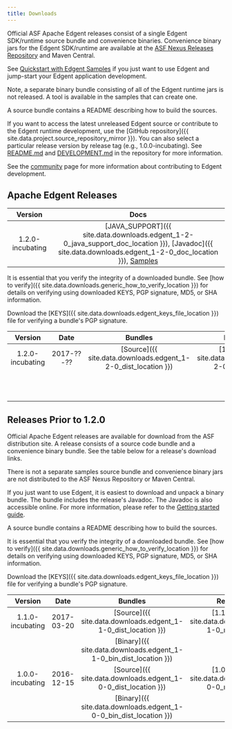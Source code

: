 ```yaml
---
title: Downloads
---
```


Official ASF Apache Edgent releases consist of a single Edgent SDK/runtime source bundle and convenience binaries. Convenience binary jars for the Edgent SDK/runtime are available at the [ASF Nexus Releases Repository](https://repository.apache.org/content/repositories/releases/) and Maven Central.  

See [Quickstart with Edgent Samples](edgent-getting-started-samples) if you just want to use Edgent and jump-start your Edgent application development.

Note, a separate binary bundle consisting of all of the Edgent runtime jars is not released.  A tool is available in the samples that can create one.

A source bundle contains a README describing how to build the sources.

If you want to access the latest unreleased Edgent source or contribute to the Edgent runtime development, use the [GitHub repository]({{  site.data.project.source_repository_mirror }}). You can also select a particular release version by release tag (e.g., 1.0.0-incubating). See [README.md](https://github.com/apache/incubator-edgent/blob/master/README.md) and [DEVELOPMENT.md](https://github.com/apache/incubator-edgent/blob/master/DEVELOPMENT.md) in the repository for more information.

See the [community](community) page for more information about contributing to Edgent development.

## Apache Edgent Releases

| Version           | Docs |
|:-----------------:|:----:|
| 1.2.0-incubating  | [JAVA_SUPPORT]({{ site.data.downloads.edgent_1-2-0_java_support_doc_location }}), [Javadoc]({{ site.data.downloads.edgent_1-2-0_doc_location }}), [Samples](edgent-getting-started-samples)  |

It is essential that you verify the integrity of a downloaded bundle.  See [how to verify]({{ site.data.downloads.generic_how_to_verify_location }}) for details on verifying using downloaded KEYS, PGP signature, MD5, or SHA information.

Download the [KEYS]({{ site.data.downloads.edgent_keys_file_location }}) file for verifying a bundle's PGP signature.

| Version           | Date           | Bundles | Release Notes | PGP | MD5 | SHA   |
|:-----------------:|:--------------:|:-------:|:-------------:|:---:|:---:|:-----:|
| 1.2.0-incubating  | 2017-??-??     | [Source]({{ site.data.downloads.edgent_1-2-0_dist_location }}) | [1.2.0 Release]({{ site.data.downloads.edgent_1-2-0_release_note }}) | [tar-ASC]({{ site.data.downloads.edgent_1-2-0_asc_location  }}) | [tar-MD5]({{  site.data.downloads.edgent_1-2-0_md5_location }}) | [tar-SHA]({{  site.data.downloads.edgent_1-2-0_sha_location }}) |
|                   |                |         |               | [zip-ASC]({{ site.data.downloads.edgent_1-2-0_zip_asc_location  }}) | [zip-MD5]({{  site.data.downloads.edgent_1-2-0_zip_md5_location }}) | [zip-SHA]({{  site.data.downloads.edgent_1-2-0_zip_sha_location }}) |

## Releases Prior to 1.2.0

Official Apache Edgent releases are available for download from the ASF distribution site. A release consists of a source code bundle and a convenience binary bundle. See the table below for a release's download links.

There is not a separate samples source bundle and convenience binary jars are not distributed to the ASF Nexus Repository or Maven Central.

If you just want to use Edgent, it is easiest to download and unpack a binary bundle. The bundle includes the release's Javadoc. The Javadoc is also accessible online. For more information, please refer to the [Getting started guide](edgent-getting-started).

A source bundle contains a README describing how to build the sources.

It is essential that you verify the integrity of a downloaded bundle.  See [how to verify]({{ site.data.downloads.generic_how_to_verify_location }}) for details on verifying using downloaded KEYS, PGP signature, MD5, or SHA information.

Download the [KEYS]({{ site.data.downloads.edgent_keys_file_location }}) file for verifying a bundle's PGP signature.


| Version           | Date           | Bundles | Release Notes | Docs | PGP | MD5 | SHA   |
|:-----------------:|:--------------:|:-------:|:-------------:|:----:|:---:|:---:|:-----:|
| 1.1.0-incubating  | 2017-03-20     | [Source]({{ site.data.downloads.edgent_1-1-0_dist_location }}) | [1.1.0 Release]({{ site.data.downloads.edgent_1-1-0_release_note }}) | [Javadoc]({{ site.data.downloads.edgent_1-1-0_doc_location }}) | [ASC]({{ site.data.downloads.edgent_1-1-0_asc_location  }}) | [MD5]({{  site.data.downloads.edgent_1-1-0_md5_location }}) | [SHA]({{  site.data.downloads.edgent_1-1-0_sha_location }}) |
|                   |                | [Binary]({{ site.data.downloads.edgent_1-1-0_bin_dist_location }}) | | | [ASC]({{ site.data.downloads.edgent_1-1-0_bin_asc_location  }}) | [MD5]({{  site.data.downloads.edgent_1-1-0_bin_md5_location }}) | [SHA]({{  site.data.downloads.edgent_1-1-0_bin_sha_location }}) |
| 1.0.0-incubating  | 2016-12-15     | [Source]({{ site.data.downloads.edgent_1-0-0_dist_location }}) | [1.0.0 Release]({{ site.data.downloads.edgent_1-0-0_release_note }}) | [Javadoc]({{ site.data.downloads.edgent_1-0-0_doc_location }}) | [ASC]({{ site.data.downloads.edgent_1-0-0_asc_location  }}) | [MD5]({{  site.data.downloads.edgent_1-0-0_md5_location }}) | [SHA]({{  site.data.downloads.edgent_1-0-0_sha_location }}) |
|                   |                | [Binary]({{ site.data.downloads.edgent_1-0-0_bin_dist_location }}) | | | [ASC]({{ site.data.downloads.edgent_1-0-0_bin_asc_location  }}) | [MD5]({{  site.data.downloads.edgent_1-0-0_bin_md5_location }}) | [SHA]({{  site.data.downloads.edgent_1-0-0_bin_sha_location }}) |
